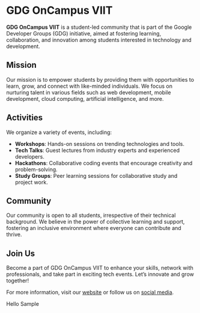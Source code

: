 # GDG OnCampus VIIT

**GDG OnCampus VIIT** is a student-led community that is part of the Google Developer Groups (GDG) initiative, aimed at fostering learning, collaboration, and innovation among students interested in technology and development.

## Mission
Our mission is to empower students by providing them with opportunities to learn, grow, and connect with like-minded individuals. We focus on nurturing talent in various fields such as web development, mobile development, cloud computing, artificial intelligence, and more.

## Activities
We organize a variety of events, including:

- **Workshops**: Hands-on sessions on trending technologies and tools.
- **Tech Talks**: Guest lectures from industry experts and experienced developers.
- **Hackathons**: Collaborative coding events that encourage creativity and problem-solving.
- **Study Groups**: Peer learning sessions for collaborative study and project work.

## Community
Our community is open to all students, irrespective of their technical background. We believe in the power of collective learning and support, fostering an inclusive environment where everyone can contribute and thrive.

## Join Us
Become a part of GDG OnCampus VIIT to enhance your skills, network with professionals, and take part in exciting tech events. Let’s innovate and grow together!

For more information, visit our [website](https://gdgviit.com) or follow us on [social media](#).


Hello Sample
